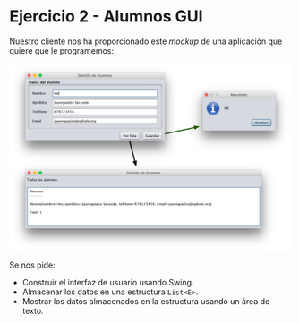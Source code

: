 # Ejercicio 2 - Alumnos GUI

Nuestro cliente nos ha proporcionado este *mockup* de una aplicación que quiere que le programemos:

<img src="alumnos.png" width="700" />

Se nos pide:

- Construir el interfaz de usuario usando Swing.
- Almacenar los datos en una estructura `List<E>`.
- Mostrar los datos almacenados en la estructura usando un área de texto.

